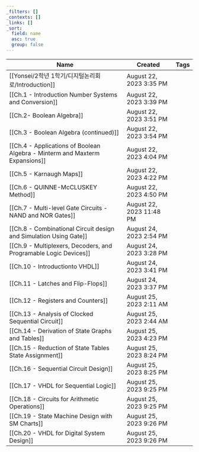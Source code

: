 ```yaml
---
_filters: []
_contexts: []
_links: []
_sort:
  field: name
  asc: true
  group: false
---
```

|Name|Created|Tags|
|---|---|---|
|[[Yonsei/2학년 1학기/디지털논리회로/Introduction]]|August 22, 2023 3:35 PM||
|[[Ch.1 - Introduction Number Systems and Conversion]]|August 22, 2023 3:39 PM||
|[[Ch.2- Boolean Algebra]]|August 22, 2023 3:51 PM||
|[[Ch.3 - Boolean Algebra (continued)]]|August 22, 2023 3:54 PM||
|[[Ch.4 - Applications of Boolean Algebra - Minterm and Maxterm Expansions]]|August 22, 2023 4:04 PM||
|[[Ch.5 - Karnaugh Maps]]|August 22, 2023 4:22 PM||
|[[Ch.6 - QUINNE-McCLUSKEY Method]]|August 22, 2023 4:50 PM||
|[[Ch.7 - Multi-level Gate Circuits - NAND and NOR Gates]]|August 22, 2023 11:48 PM||
|[[Ch.8 - Combinational Circuit design and Simulation Using Gate]]|August 24, 2023 2:54 PM||
|[[Ch.9 - Multiplexers, Decoders, and Programable Logic Devices]]|August 24, 2023 3:28 PM||
|[[Ch.10 - Introductionto VHDL]]|August 24, 2023 3:41 PM||
|[[Ch.11 - Latches and Flip-Flops]]|August 24, 2023 3:37 PM||
|[[Ch.12 - Registers and Counters]]|August 25, 2023 2:11 AM||
|[[Ch.13 - Analysis of Clocked Sequential Circuit]]|August 25, 2023 2:44 AM||
|[[Ch.14 - Derivation of State Graphs and Tables]]|August 25, 2023 4:23 PM||
|[[Ch.15 - Reduction of State Tables State Assignment]]|August 25, 2023 8:24 PM||
|[[Ch.16 - Sequential Circuit Design]]|August 25, 2023 8:25 PM||
|[[Ch.17 - VHDL for Sequential Logic]]|August 25, 2023 9:25 PM||
|[[Ch.18 - Circuits for Arithmetic Operations]]|August 25, 2023 9:25 PM||
|[[Ch.19 - State Machine Design with SM Charts]]|August 25, 2023 9:26 PM||
|[[Ch.20 - VHDL for Digital System Design]]|August 25, 2023 9:26 PM||